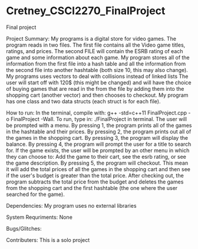 # Cretney_CSCI2270_FinalProject
Final project

Project Summary:
My programs is a digital store for video games. The program reads in two files. The first file contains all the Video game titles, ratings, and prices. The second FILE
will contain the ESRB rating of each game and some information about each game. My program stores all of the information from the first file into a hash table and
all the information from the second file into another hashtable (both size 10, this may also change). My programs uses vectors to deal with collisions instead of linked lists
The user will start off with 120$ (this might be changed) and will have the choice of buying games that are read in the from the file by adding them into the shopping cart (another vector)
and then chooses to checkout. My program has one class and two data structs (each struct is for each file).

How to run:
In the terminal, compile with: g++ -std=c++11 FinalProject.cpp -o FinalProject -Wall. To run, type in: ./FinalProject in terminal.
The user will be prompted with a menu. By pressing 1, the program prints all of the games in the hashtable and their prices. By pressing 2,
the program prints out all of the games in the shopping cart. By pressing 3, the program will display the balance. By pressing 4, the program will
prompt the user for a title to search for. If the game exists, the user will be prompted by an other menu in which they can choose to: Add the game to their cart, see the esrb rating, or see the game description.
By pressing 5, the program will checkout. This mean it will add the total prices of all the games in the shopping cart and then see if the user's budget is greater than the total price. After checking out,
the program subtracts the total price from the budget and deletes the games from the shopping cart and the first hashtable (the one where the user searched for the game).

Dependencies:
My program uses no external libraries

System Requriments:
None

Bugs/Glitches:

Contributers:
This is a solo project






